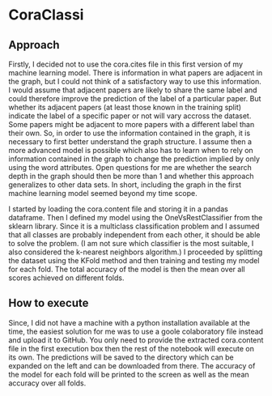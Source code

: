 # CoraClassi

## Approach

Firstly, I decided not to use the cora.cites file in this first version of my machine learning model. There is information in what papers are adjacent in the graph, but I could not think of a satisfactory way to use this information. I would assume that adjacent papers are likely to share the same label and could therefore improve the prediction of the label of a particular paper. But whether its adjacent papers (at least those known in the training split) indicate the label of a specific paper or not will vary accross the dataset. Some papers might be adjacent to more papers with a different label than their own. So, in order to use the information contained in the graph, it is necessary to first better understand the graph structure. I assume then a more advanced model is possible which also has to learn when to rely on information contained in the graph to change the prediction implied by only using the word attributes. Open questions for me are whether the search depth in the graph should then be more than 1 and whether this approach generalizes to other data sets. In short, including the graph in the first machine learning model seemed beyond my time scope.

I started by loading the cora.content file and storing it in a pandas dataframe. Then I defined my model using the OneVsRestClassifier from the sklearn library. Since it is a multiclass classification problem and I assumed that all classes are probably independent from each other, it should be able to solve the problem. (I am not sure which classifier is the most suitable, I also considered the k-nearest neighbors algorithm.) I proceeded by splitting the dataset using the KFold method and then training and testing my model for each fold. The total accuracy of the model is then the mean over all scores achieved on different folds.

## How to execute

Since, I did not have a machine with a python installation available at the time, the easiest solution for me was to use a goole colaboratory file instead and upload it to GitHub. You only need to provide the extracted cora.content file in the first execution box then the rest of the notebook will execute on its own. The predictions will be saved to the directory which can be expanded on the left and can be downloaded from there. The accuracy of the model for each fold will be printed to the screen as well as the mean accuracy over all folds.
